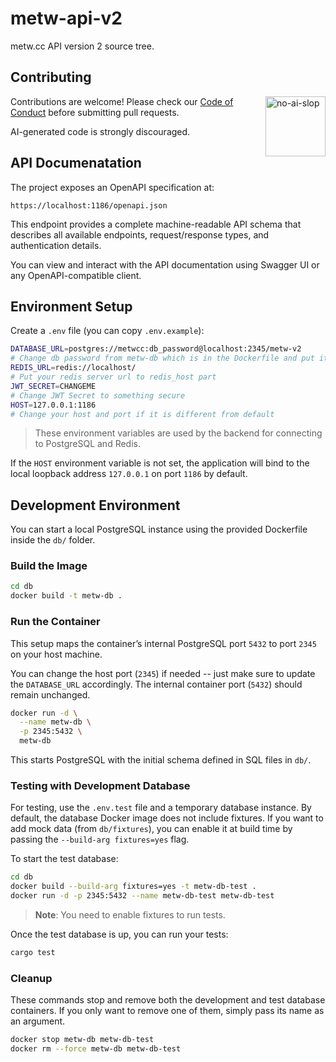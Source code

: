 # metw-api-v2
metw.cc API version 2 source tree.

## Contributing
<img width="96" height="96" alt="no-ai-slop" align="right" src="https://github.com/user-attachments/assets/bca16d5a-a6fe-4cbf-b41f-1176e000cff2" />

Contributions are welcome! Please check our
[Code of Conduct](http://github.com/metwse/code-of-conduct) before submitting
pull requests.

AI-generated code is strongly discouraged.

## API Documenatation
The project exposes an OpenAPI specification at:
```
https://localhost:1186/openapi.json
```
This endpoint provides a complete machine-readable API schema that describes
all available endpoints, request/response types, and authentication details.

You can view and interact with the API documentation using Swagger UI or any
OpenAPI-compatible client.

## Environment Setup
Create a `.env` file (you can copy `.env.example`):
```sh
DATABASE_URL=postgres://metwcc:db_password@localhost:2345/metw-v2
# Change db password from metw-db which is in the Dockerfile and put it here to db_password part 
REDIS_URL=redis://localhost/
# Put your redis server url to redis_host part
JWT_SECRET=CHANGEME
# Change JWT Secret to something secure
HOST=127.0.0.1:1186
# Change your host and port if it is different from default
```
> These environment variables are used by the backend for connecting to
  PostgreSQL and Redis.

If the `HOST` environment variable is not set, the application will bind to the
local loopback address `127.0.0.1` on port `1186` by default.

## Development Environment
You can start a local PostgreSQL instance using the provided Dockerfile inside
the `db/` folder.

### Build the Image
```sh
cd db
docker build -t metw-db .
```

### Run the Container
This setup maps the container’s internal PostgreSQL port `5432` to port `2345`
on your host machine.

You can change the host port (`2345`) if needed -- just make sure to update the
`DATABASE_URL` accordingly. The internal container port (`5432`) should
remain unchanged.
```sh
docker run -d \
  --name metw-db \
  -p 2345:5432 \
  metw-db
```

This starts PostgreSQL with the initial schema defined in SQL files in `db/`.

### Testing with Development Database
For testing, use the `.env.test` file and a temporary database instance. By
default, the database Docker image does not include fixtures. If you want to
add mock data (from `db/fixtures`), you can enable it at build time by passing
the `--build-arg fixtures=yes` flag.

To start the test database:
```sh
cd db
docker build --build-arg fixtures=yes -t metw-db-test .
docker run -d -p 2345:5432 --name metw-db-test metw-db-test
```
> **Note**: You need to enable fixtures to run tests.

Once the test database is up, you can run your tests:
```sh
cargo test
```

### Cleanup
These commands stop and remove both the development and test database
containers. If you only want to remove one of them, simply pass its name as an
argument.
```sh
docker stop metw-db metw-db-test
docker rm --force metw-db metw-db-test
```
